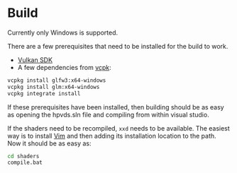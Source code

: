 # Build

Currently only Windows is supported.

There are a few prerequisites that need to be installed for the build to work.

- [Vulkan SDK](https://vulkan.lunarg.com/sdk/home#windows)
- A few dependencies from [vcpk](https://github.com/microsoft/vcpkg):
```bash
vcpkg install glfw3:x64-windows
vcpkg install glm:x64-windows
vcpkg integrate install
```

If these prerequisites have been installed, then building should be as easy as opening the hpvds.sln file
and compiling from within visual studio.

If the shaders need to be recompiled, `xxd` needs to be available.
The easiest way is to install [Vim](https://www.vim.org/) and then adding its installation location to the path.
Now it should be as easy as:

```bash
cd shaders
compile.bat
```

